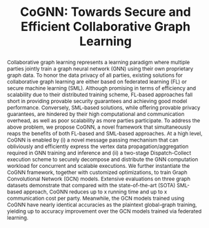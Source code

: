 ---
title: "CoGNN: Towards Secure and Efficient Collaborative Graph Learning"
excerpt: "ACM Conference on Computer and Communications Security (CCS) 2024"
authors: "<u>Zhenhua Zou</u>*, <strong>Zhuotao Liu</strong>, Jinyong Shan, Qi Li, Ke Xu, Mingwei Xu"
pdf: https://eprint.iacr.org/2024/987
code: https://github.com/InspiringGroup-Lab/CoGNN
seq: 2024-4
category: "System Security"
conference: "CCS24"
conference_url: "https://www.sigsac.org/ccs/CCS2024/"
abstract: "Collaborative graph learning represents a learning paradigm where multiple parties jointly train a graph neural network (GNN) using their own proprietary graph data. To honor the data privacy of all parties, existing solutions for collaborative graph learning are either based on federated learning (FL) or secure machine learning (SML). Although promising in terms of efficiency and scalability due to their distributed training scheme, FL-based approaches fall short in providing provable security guarantees and achieving good model performance. Conversely, SML-based solutions, while offering provable privacy guarantees, are hindered by their high computational and communication overhead, as well as poor scalability as more parties participate.

To address the above problem, we propose CoGNN, a novel framework that simultaneously reaps the benefits of both FL-based and SML-based approaches. At a high level, CoGNN is enabled by (i) a novel message passing mechanism that can obliviously and efficiently express the vertex data propagation/aggregation required in GNN training and inference and (ii) a two-stage Dispatch-Collect execution scheme to securely decompose and distribute the GNN computation workload for concurrent and scalable executions. We further instantiate the CoGNN framework, together with customized optimizations, to train Graph Convolutional Network (GCN) models. Extensive evaluations on three graph datasets demonstrate that compared with the state-of-the-art (SOTA) SML-based approach, CoGNN reduces up to 
x running time and up to 
x communication cost per party. Meanwhile, the GCN models trained using CoGNN have nearly identical accuracies as the plaintext global-graph training, yielding up to accuracy improvement over the GCN models trained via federated learning."
---